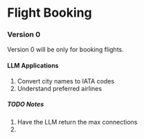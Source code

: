 # Flight Booking

### Version 0

Version 0 will be only for booking flights.

#### LLM Applications
1. Convert city names to IATA codes
2. Understand preferred airlines

##### TODO Notes
1. Have the LLM return the max connections
2. 
